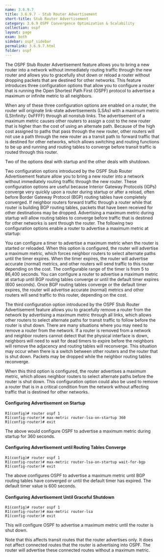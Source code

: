 ```yaml
---
name: 3.6.9.7
title: 3.6.9.7 - Stub Router Advertisement
short-title: Stub Router Advertisement
category: 3.6.9 OSPF Convergence Optimization & Scalability
collection: ospf
layout: page
exam: both
sidebar: ospf_sidebar
permalink: 3.6.9.7.html
folder: ospf
---
```

The OSPF Stub Router Advertisement feature allows you to bring a new router into a network without immediately routing traffic through the new router and allows you to gracefully shut down or reload a router without dropping packets that are destined for other networks. This feature introduces three configuration options that allow you to configure a router that is running the Open Shortest Path First (OSPF) protocol to advertise a maximum or infinite metric to all neighbors.

When any of these three configuration options are enabled on a router, the router will originate link-state advertisements (LSAs) with a maximum metric (LSInfinity: 0xFFFF) through all nonstub links. The advertisement of a maximum metric causes other routers to assign a cost to the new router that is higher than the cost of using an alternate path. Because of the high cost assigned to paths that pass through the new router, other routers will not use a path through the new router as a transit path to forward traffic that is destined for other networks, which allows switching and routing functions to be up and running and routing tables to converge before transit traffic is routed through this router.

Two of the options deal with startup and the other deals with shutdown.

Two configuration options introduced by the OSPF Stub Router Advertisement feature allow you to bring a new router into a network without immediately routing traffic through the new router. These configuration options are useful because Interior Gateway Protocols (IGPs) converge very quickly upon a router during startup or after a reload, often before Border Gateway Protocol (BGP) routing tables have completely converged. If neighbor routers forward traffic through a router while that router is building BGP routing tables, packets that have been received for other destinations may be dropped. Advertising a maximum metric during startup will allow routing tables to converge before traffic that is destined for other networks is sent through the router. The following two configuration options enable a router to advertise a maximum metric at startup:

You can configure a timer to advertise a maximum metric when the router is started or reloaded. When this option is configured, the router will advertise a maximum metric, which forces neighbor routers to select alternate paths until the timer expires. When the timer expires, the router will advertise accurate (normal) metrics, and other routers will send traffic to this router depending on the cost. The configurable range of the timer is from 5 to 86,400 seconds.
You can configure a router to advertise a maximum metric at startup until BGP routing tables converge or until the default timer expires (600 seconds). Once BGP routing tables converge or the default timer expires, the router will advertise accurate (normal) metrics and other routers will send traffic to this router, depending on the cost.

The third configuration option introduced by the OSPF Stub Router Advertisement feature allows you to gracefully remove a router from the network by advertising a maximum metric through all links, which allows other routers to select alternate paths for transit traffic to follow before the router is shut down. There are many situations where you may need to remove a router from the network. If a router is removed from a network and neighbor routers cannot detect that the physical interface is down, neighbors will need to wait for dead timers to expire before the neighbors will remove the adjacency and routing tables will reconverge. This situation may occur when there is a switch between other routers and the router that is shut down. Packets may be dropped while the neighbor routing tables reconverge.

When this third option is configured, the router advertises a maximum metric, which allows neighbor routers to select alternate paths before the router is shut down. This configuration option could also be used to remove a router that is in a critical condition from the network without affecting traffic that is destined for other networks.

#### Configuring Advertisement on Startup
```
R1(config)# router ospf 1
R1(config-router)# max-metric router-lsa-on-startup 360
R1(config-router)# exit
```
The above would configure OSPF to advertise a maximum metric during startup for 360 seconds.

#### Configuring Advertisement until Routing Tables Converge
```
R1(config)# router ospf 1
R1(config-router)# max-metric router-lsa-on-startup wait-for-bgp
R1(config-router)# exit
```
The above configures OSPF to advertise a maximum metric until BGP routing tables have converged or until the default timer has expired. The default timer value is 600 seconds.

#### Configuring Advertisement Until Graceful Shutdown
```
R1(config)# router ospf 1
R1(config-router)# max-metric router-lsa
R1(config-router)# exit
```
This will configure OSPF to advertise a maximum metric until the router is shut down.

Note that this affects transit routes that the router advertises only. It does not affect connected routes that the router is advertising into OSPF. The router will advertise these connected routes without a maximum metric.

